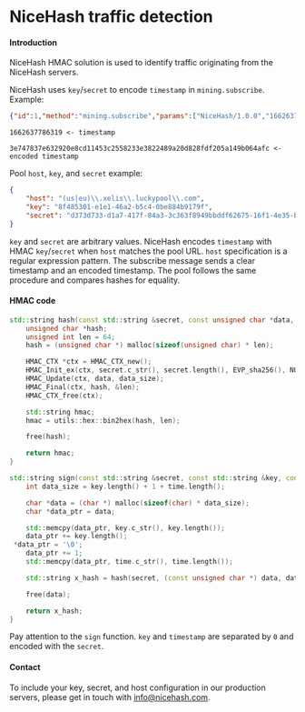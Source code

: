 # NiceHash traffic detection

#### Introduction
NiceHash HMAC solution is used to identify traffic originating from the NiceHash servers.

NiceHash uses `key`/`secret` to encode `timestamp` in `mining.subscribe`. Example:

```json
{"id":1,"method":"mining.subscribe","params":["NiceHash/1.0.0","1662637786319","3e747837e632920e8cd11453c2558233e3822489a20d828fdf205a149b064afc"]}
```

```
1662637786319 <- timestamp

3e747837e632920e8cd11453c2558233e3822489a20d828fdf205a149b064afc <- encoded timestamp
```

Pool `host`, `key`, and `secret` example:

```json
{
    "host": "(us|eu)\\.xelis\\.luckypool\\.com",
    "key": "8f485301-e1e1-46a2-b5c4-0be884b9179f",
    "secret": "d373d733-d1a7-417f-84a3-3c363f8949bbddf62675-16f1-4e35-b6d4-7057e888b8b9"
}
```

`key` and `secret` are arbitrary values. NiceHash encodes `timestamp` with HMAC `key`/`secret` when `host` matches the pool URL.
`host` specification is a regular expression pattern.
The subscribe message sends a clear timestamp and an encoded timestamp. The pool follows the same procedure and compares hashes for equality.

#### HMAC code

```c++
std::string hash(const std::string &secret, const unsigned char *data, size_t data_size) {
    unsigned char *hash;
    unsigned int len = 64;
    hash = (unsigned char *) malloc(sizeof(unsigned char) * len);

    HMAC_CTX *ctx = HMAC_CTX_new();
    HMAC_Init_ex(ctx, secret.c_str(), secret.length(), EVP_sha256(), NULL);
    HMAC_Update(ctx, data, data_size);
    HMAC_Final(ctx, hash, &len);
    HMAC_CTX_free(ctx);

    std::string hmac;
    hmac = utils::hex::bin2hex(hash, len);

    free(hash);

    return hmac;
}

std::string sign(const std::string &secret, const std::string &key, const std::string &time) {
    int data_size = key.length() + 1 + time.length();

    char *data = (char *) malloc(sizeof(char) * data_size);
    char *data_ptr = data;

    std::memcpy(data_ptr, key.c_str(), key.length());
    data_ptr += key.length();
 *data_ptr = '\0';
    data_ptr += 1;
    std::memcpy(data_ptr, time.c_str(), time.length());

    std::string x_hash = hash(secret, (const unsigned char *) data, data_size);

    free(data);

    return x_hash;
}
```

Pay attention to the `sign` function. `key` and `timestamp` are separated by `0` and encoded with the `secret`.


#### Contact
To include your key, secret, and host configuration in our production servers, please get in touch with info@nicehash.com.